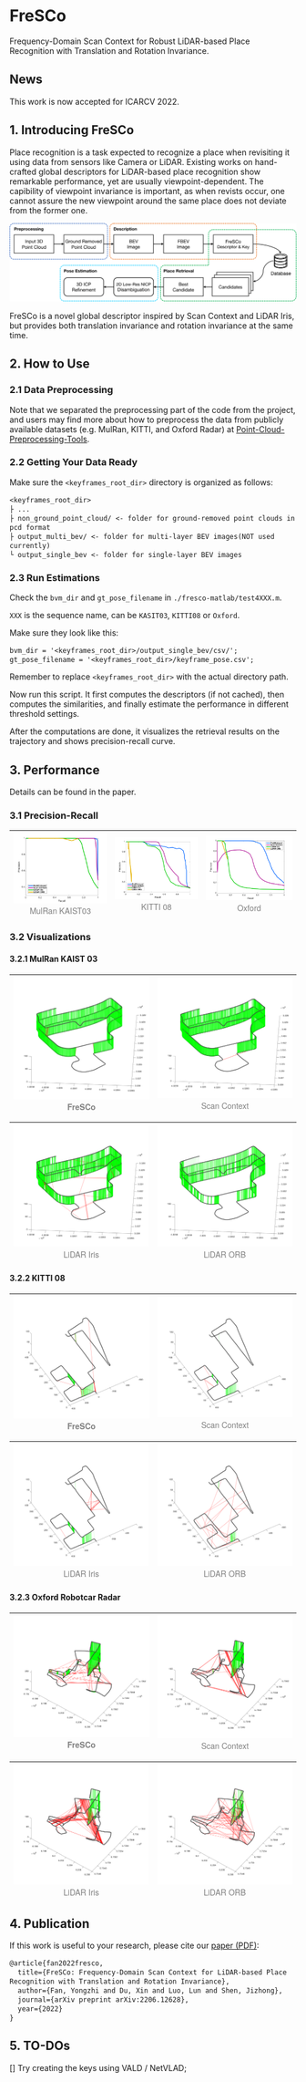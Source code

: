 # FreSCo
Frequency-Domain Scan Context for Robust LiDAR-based Place Recognition with Translation and Rotation Invariance.

## News
This work is now accepted for ICARCV 2022. 

## 1. Introducing FreSCo
Place recognition is a task expected to recognize a place when revisiting it using data from sensors like Camera or LiDAR. Existing works on hand-crafted global descriptors for LiDAR-based place recognition show remarkable performance, yet are usually viewpoint-dependent. The capibility of viewpoint invariance is important, as when revists occur, one cannot assure the new viewpoint around the same place does not deviate from the former one. 

![](./results_preview/algorithm_workflow.svg)

FreSCo is a novel global descriptor inspired by Scan Context and LiDAR Iris, but provides both translation invariance and rotation invariance at the same time. 


## 2. How to Use
### 2.1 Data Preprocessing
Note that we separated the preprocessing part of the code from the project, and users may find more about how to preprocess the data from publicly available datasets (e.g. MulRan, KITTI, and Oxford Radar) at [Point-Cloud-Preprocessing-Tools](https://github.com/soytony/Point-Cloud-Preprocessing-Tools).

### 2.2 Getting Your Data Ready
Make sure the `<keyframes_root_dir>` directory is organized as follows: 
```
<keyframes_root_dir>
├ ... 
├ non_ground_point_cloud/ <- folder for ground-removed point clouds in pcd format
├ output_multi_bev/ <- folder for multi-layer BEV images(NOT used currently)
└ output_single_bev <- folder for single-layer BEV images
```

### 2.3 Run Estimations
Check the `bvm_dir` and `gt_pose_filename` in `./fresco-matlab/test4XXX.m`. 

`XXX` is the sequence name, can be `KASIT03`, `KITTI08` or `Oxford`. 

Make sure they look like this:
```
bvm_dir = '<keyframes_root_dir>/output_single_bev/csv/';
gt_pose_filename = '<keyframes_root_dir>/keyframe_pose.csv';

```
Remember to replace `<keyframes_root_dir>` with the actual directory path.

Now run this script. It first computes the descriptors (if not cached), then computes the similarities, and finally estimate the performance in different threshold settings. 

After the computations are done, it visualizes the retrieval results on the trajectory and shows precision-recall curve. 

## 3. Performance
Details can be found in the paper. 
### 3.1 Precision-Recall
![PR ](./results_preview/pr_on_KAIST03.svg) <center style="font-size:14px;color:#808080;font-family:'Helvetica Neue';font-weight:400">MulRan KAIST03</center> | ![](./results_preview/pr_on_KITTI08.svg) <center style="font-size:14px;color:#808080;font-family:'Helvetica Neue';font-weight:400">KITTI 08</center> | ![](./results_preview/pr_on_Oxford_01-11-13-24.svg) <center style="font-size:14px;color:#808080;font-family:'Helvetica Neue';font-weight:400">Oxford</center>
---|---|---

### 3.2 Visualizations
#### 3.2.1 MulRan KAIST 03

![](./results_preview/viz_fresco_KAIST03.svg) <center style="font-size:14px;color:#808080;font-family:'Helvetica Neue';font-weight:700">FreSCo</center> | ![](./results_preview/viz_scancontext_KAIST03.svg) <center style="font-size:14px;color:#808080;font-family:'Helvetica Neue';font-weight:400">Scan Context</center>
---|---

![](./results_preview/viz_lidariris_KAIST03.svg) <center style="font-size:14px;color:#808080;font-family:'Helvetica Neue';font-weight:400">LiDAR Iris</center> | ![](./results_preview/viz_lidarorb_KAIST03.svg) <center style="font-size:14px;color:#808080;font-family:'Helvetica Neue';font-weight:400">LiDAR ORB</center>
---|---

#### 3.2.2 KITTI 08

![](./results_preview/viz_fresco_KITTI08.svg) <center style="font-size:14px;color:#808080;font-family:'Helvetica Neue';font-weight:700">FreSCo</center> | ![](./results_preview/viz_scancontext_KITTI08.svg) <center style="font-size:14px;color:#808080;font-family:'Helvetica Neue';font-weight:400">Scan Context</center>
---|---

![](./results_preview/viz_lidariris_KITTI08.svg) <center style="font-size:14px;color:#808080;font-family:'Helvetica Neue';font-weight:400">LiDAR Iris</center> | ![](./results_preview/viz_lidarorb_KITTI08.svg) <center style="font-size:14px;color:#808080;font-family:'Helvetica Neue';font-weight:400">LiDAR ORB</center>
---|---

#### 3.2.3 Oxford Robotcar Radar

![](./results_preview/viz_fresco_Oxford.svg) <center style="font-size:14px;color:#808080;font-family:'Helvetica Neue';font-weight:700">FreSCo</center> | ![](./results_preview/viz_scancontext_Oxford.svg) <center style="font-size:14px;color:#808080;font-family:'Helvetica Neue';font-weight:400">Scan Context</center>
---|---

![](./results_preview/viz_lidariris_Oxford.svg) <center style="font-size:14px;color:#808080;font-family:'Helvetica Neue';font-weight:400">LiDAR Iris</center> | ![](./results_preview/viz_lidarorb_Oxford.svg) <center style="font-size:14px;color:#808080;font-family:'Helvetica Neue';font-weight:400">LiDAR ORB</center>
---|---

## 4. Publication
If this work is useful to your research, please cite our [paper (PDF)](https://arxiv.org/abs/2206.12628): 
```
@article{fan2022fresco,
  title={FreSCo: Frequency-Domain Scan Context for LiDAR-based Place Recognition with Translation and Rotation Invariance},
  author={Fan, Yongzhi and Du, Xin and Luo, Lun and Shen, Jizhong},
  journal={arXiv preprint arXiv:2206.12628},
  year={2022}
}
```

## 5. TO-DOs
[] Try creating the keys using VALD / NetVLAD;
